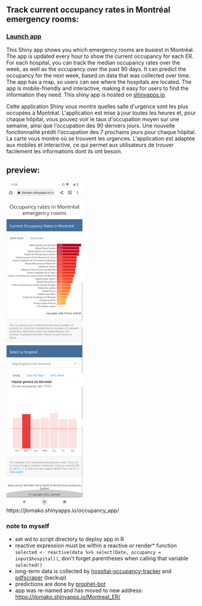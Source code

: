 ## Track current occupancy rates in Montréal emergency rooms: 
### <a href="https://jlomako.shinyapps.io/Montreal_ER/">Launch app</a>

This Shiny app shows you which emergency rooms are busiest in Montréal. 
The app is updated every hour to show the current occupancy for each ER.
For each hospital, you can track the median occupancy rates over the week, 
as well as the occupancy over the past 90 days. 
It can predict the occupancy for the next week, based on data that was collected over time.
The app has a map, so users can see where the hospitals are located.
The app is mobile-friendly and interactive, making it easy for users to find the information they need.
This shiny app is hosted on <a href="https://jlomako.shinyapps.io/Montreal_ER/">shinyapps.io</a>.

Cette application Shiny vous montre quelles salle d'urgence sont les plus occupées à Montréal. L'application est mise à jour toutes les heures et, pour chaque hôpital, vous pouvez voir le taux d'occupation moyen sur une semaine, ainsi que l'occupation des 90 derniers jours. Une nouvelle fonctionnalité prédit l'occupation des 7 prochains jours pour chaque hôpital. La carte vous montre où se trouvent les urgences. L'application est adaptée aux mobiles et interactive, ce qui permet aux utilisateurs de trouver facilement les informations dont ils ont besoin. 

## preview:
<img src="Screenshot_20221003-112537.png" alt="screenshot" width=40%>
<br>
https://jlomako.shinyapps.io/occupancy_app/

### note to myself
* set wd to script directory to deploy app in R
* reactive expression must be within a reactive or render* function <code>selected <- reactive(data %>% select(Date, occupancy = input$hospital))</code>, don't forget parentheses when calling that variable <code>selected()</code>
* long-term data is collected by <a href="https://github.com/jlomako/hospital-occupancy-tracker">hospital-occupancy-tracker</a> and <a href="https://github.com/jlomako/pdfscraper">pdfscraper</a> (backup)
* predictions are done by <a href="https://github.com/jlomako/prophet-bot">prophet-bot</a>
* app was re-named and has moved to new address: https://jlomako.shinyapps.io/Montreal_ER/


